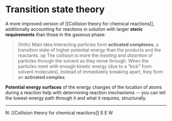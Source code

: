 # Transition state theory

A more improved version of [[Collision theory for chemical reactions]], additionally accounting for reactions in solution with larger **steric requirements** than those in the gaseous phase.

>[!info] Main idea
>Interacting particles form **activated complexes**, a transition state of higher potential energy than the products and the reactants.
xp
The collision is more the *meeting* and *distortion* of particles through the solvent as they move through. When the particles meet with enough kinetic energy (due to a “kick” from solvent molecules), instead of immediately breaking apart, they form an **activated complex**.

**Potential energy surfaces** of the energy changes of the location of atoms during a reaction help with determining reaction mechanisms -- you can tell the lowest-energy path through it and what it requires, structurally.

---
N: [[Collision theory for chemical reactions]]
S
E
W